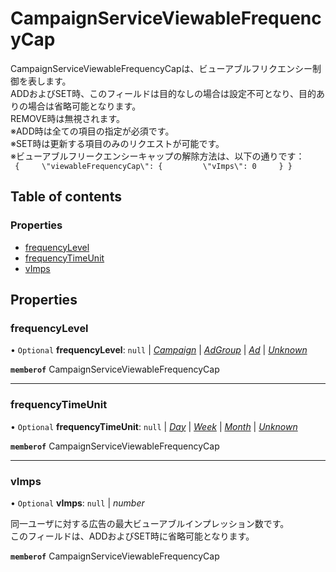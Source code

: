 # CampaignServiceViewableFrequencyCap


<div lang=\"ja\"> CampaignServiceViewableFrequencyCapは、ビューアブルフリクエンシー制御を表します。<br> ADDおよびSET時、このフィールドは目的なしの場合は設定不可となり、目的ありの場合は省略可能となります。<br> REMOVE時は無視されます。<br> ※ADD時は全ての項目の指定が必須です。<br> ※SET時は更新する項目のみのリクエストが可能です。<br> ※ビューアブルフリークエンシーキャップの解除方法は、以下の通りです： </div>  <code> {     \"viewableFrequencyCap\": {         \"vImps\": 0     } } </code>

## Table of contents

### Properties

- [frequencyLevel](campaignserviceviewablefrequencycap.md#frequencylevel)
- [frequencyTimeUnit](campaignserviceviewablefrequencycap.md#frequencytimeunit)
- [vImps](campaignserviceviewablefrequencycap.md#vimps)

## Properties

### frequencyLevel

• `Optional` **frequencyLevel**: ``null`` \| [*Campaign*](./enums/campaignservicefrequencylevel.md#campaign) \| [*AdGroup*](./enums/campaignservicefrequencylevel.md#adgroup) \| [*Ad*](./enums/campaignservicefrequencylevel.md#ad) \| [*Unknown*](./enums/campaignservicefrequencylevel.md#unknown)

**`memberof`** CampaignServiceViewableFrequencyCap

___

### frequencyTimeUnit

• `Optional` **frequencyTimeUnit**: ``null`` \| [*Day*](./enums/campaignservicefrequencytimeunit.md#day) \| [*Week*](./enums/campaignservicefrequencytimeunit.md#week) \| [*Month*](./enums/campaignservicefrequencytimeunit.md#month) \| [*Unknown*](./enums/campaignservicefrequencytimeunit.md#unknown)

**`memberof`** CampaignServiceViewableFrequencyCap

___

### vImps

• `Optional` **vImps**: ``null`` \| *number*

<div lang=\"ja\"> 同一ユーザに対する広告の最大ビューアブルインプレッション数です。<br> このフィールドは、ADDおよびSET時に省略可能となります。 </div> 

**`memberof`** CampaignServiceViewableFrequencyCap
